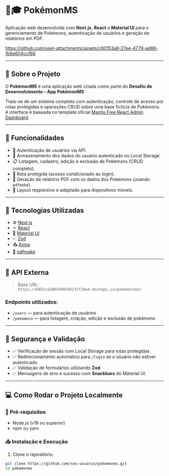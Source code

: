 # 🧠🎓 PokémonMS

Aplicação web desenvolvida com **Next.js**, **React** e **Material UI** para o gerenciamento de Pokémons, autenticação de usuários e geração de relatórios em PDF.



https://github.com/user-attachments/assets/c60153a8-27ee-4779-ad66-1b6e604ccf66

---

## 📌 Sobre o Projeto

O **PokémonMS** é uma aplicação web criada como parte do **Desafio de Desenvolvimento – App PokémonMS**.

Trata-se de um sistema completo com autenticação, controle de acesso por rotas protegidas e operações CRUD sobre uma base fictícia de Pokémons. A interface é baseada no template oficial [Mantis Free React Admin Dashboard](https://mui.com/store/items/mantis-free-react-admin-dashboard-template/).

---

## 🎯 Funcionalidades

- 🔐 Autenticação de usuários via API.
- 💾 Armazenamento dos dados do usuário autenticado no Local Storage.
- 📋 Listagem, cadastro, edição e exclusão de Pokémons (CRUD completo).
- 🔐 Rota protegida (acesso condicionado ao login).
- 📄 Geração de relatório PDF com os dados dos Pokémons (usando `pdfmake`).
- 📱 Layout responsivo e adaptado para dispositivos móveis.

---

## 🚀 Tecnologias Utilizadas

- ⚙️ [Next.js](https://nextjs.org/)
- ⚛️ [React](https://reactjs.org/)
- 🎨 [Material UI](https://mui.com/)
- ✅ [Zod](https://zod.dev/)
- 📤 [Axios](https://axios-http.com/)
- 🧾 [pdfmake](http://pdfmake.org/)

---

## 🔗 API Externa

> Base URL: `https://6852ca200594059b23cf16ed.mockapi.io/pokemonsms/`

### Endpoints utilizados:
- `/users` — para autenticação de usuários
- `/pokemons` — para listagem, criação, edição e exclusão de pokémons

---

## 🧪 Segurança e Validação

- ✅ Verificação de sessão com Local Storage para rotas protegidas
- ✅ Redirecionamento automático para `/login` se o usuário não estiver autenticado
- ✅ Validação de formulários utilizando **Zod**
- ✅ Mensagens de erro e sucesso com **Snackbars** do Material UI.


---

## 💻 Como Rodar o Projeto Localmente

### 🔧 Pré-requisitos

- Node.js (v18 ou superior)
- npm ou yarn

### 📥 Instalação e Execução

1. Clone o repositório:
```bash
git clone https://github.com/seu-usuario/pokemonms.git
cd pokemonms

